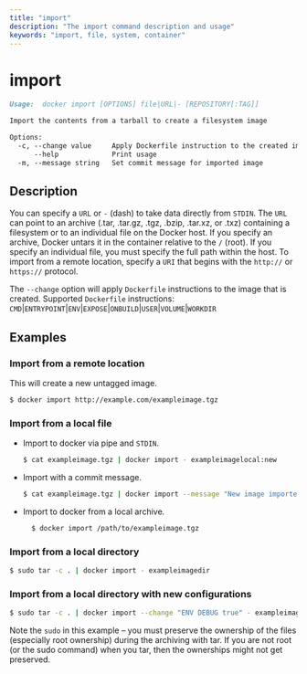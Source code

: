 ```yaml
---
title: "import"
description: "The import command description and usage"
keywords: "import, file, system, container"
---
```


<!-- This file is maintained within the docker/docker Github
     repository at https://github.com/docker/docker/. Make all
     pull requests against that repo. If you see this file in
     another repository, consider it read-only there, as it will
     periodically be overwritten by the definitive file. Pull
     requests which include edits to this file in other repositories
     will be rejected.
-->

# import

```markdown
Usage:  docker import [OPTIONS] file|URL|- [REPOSITORY[:TAG]]

Import the contents from a tarball to create a filesystem image

Options:
  -c, --change value     Apply Dockerfile instruction to the created image (default [])
      --help             Print usage
  -m, --message string   Set commit message for imported image
```

## Description

You can specify a `URL` or `-` (dash) to take data directly from `STDIN`. The
`URL` can point to an archive (.tar, .tar.gz, .tgz, .bzip, .tar.xz, or .txz)
containing a filesystem or to an individual file on the Docker host.  If you
specify an archive, Docker untars it in the container relative to the `/`
(root). If you specify an individual file, you must specify the full path within
the host. To import from a remote location, specify a `URI` that begins with the
`http://` or `https://` protocol.

The `--change` option will apply `Dockerfile` instructions to the image
that is created.
Supported `Dockerfile` instructions:
`CMD`|`ENTRYPOINT`|`ENV`|`EXPOSE`|`ONBUILD`|`USER`|`VOLUME`|`WORKDIR`

## Examples

### Import from a remote location

This will create a new untagged image.

```bash
$ docker import http://example.com/exampleimage.tgz
```

### Import from a local file

- Import to docker via pipe and `STDIN`.

  ```bash
  $ cat exampleimage.tgz | docker import - exampleimagelocal:new
  ```

- Import with a commit message.

  ```bash
  $ cat exampleimage.tgz | docker import --message "New image imported from tarball" - exampleimagelocal:new
  ```

- Import to docker from a local archive.

  ```bash
    $ docker import /path/to/exampleimage.tgz
  ```

### Import from a local directory

```bash
$ sudo tar -c . | docker import - exampleimagedir
```

### Import from a local directory with new configurations

```bash
$ sudo tar -c . | docker import --change "ENV DEBUG true" - exampleimagedir
```

Note the `sudo` in this example – you must preserve
the ownership of the files (especially root ownership) during the
archiving with tar. If you are not root (or the sudo command) when you
tar, then the ownerships might not get preserved.
